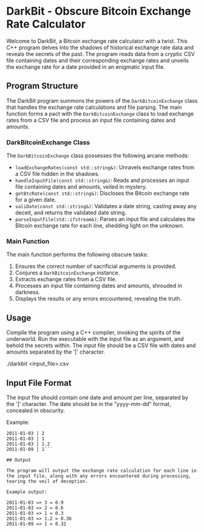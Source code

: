 # DarkBit - Obscure Bitcoin Exchange Rate Calculator

Welcome to DarkBit, a Bitcoin exchange rate calculator with a twist. This C++ program delves into the shadows of historical exchange rate data and reveals the secrets of the past. The program reads data from a cryptic CSV file containing dates and their corresponding exchange rates and unveils the exchange rate for a date provided in an enigmatic input file.

## Program Structure

The DarkBit program summons the powers of the `DarkBitcoinExchange` class that handles the exchange rate calculations and file parsing. The main function forms a pact with the `DarkBitcoinExchange` class to load exchange rates from a CSV file and process an input file containing dates and amounts.

### DarkBitcoinExchange Class

The `DarkBitcoinExchange` class possesses the following arcane methods:

- `loadExchangeRates(const std::string&)`: Unravels exchange rates from a CSV file hidden in the shadows.
- `handleInputFile(const std::string&)`: Reads and processes an input file containing dates and amounts, veiled in mystery.
- `getBtcRate(const std::string&)`: Discloses the Bitcoin exchange rate for a given date.
- `valiDate(const std::string&)`: Validates a date string, casting away any deceit, and returns the validated date string.
- `parseInputFile(std::ifstream&)`: Parses an input file and calculates the Bitcoin exchange rate for each line, shedding light on the unknown.

### Main Function

The main function performs the following obscure tasks:

1. Ensures the correct number of sacrificial arguments is provided.
2. Conjures a `DarkBitcoinExchange` instance.
3. Extracts exchange rates from a CSV file.
4. Processes an input file containing dates and amounts, shrouded in darkness.
5. Displays the results or any errors encountered, revealing the truth.

## Usage

Compile the program using a C++ compiler, invoking the spirits of the underworld. Run the executable with the input file as an argument, and behold the secrets within. The input file should be a CSV file with dates and amounts separated by the '|' character.

./darkbit <input_file>.csv

## Input File Format

The input file should contain one date and amount per line, separated by the '|' character. The date should be in the "yyyy-mm-dd" format, concealed in obscurity.

Example:

```2011-01-03 | 3
2011-01-03 | 2
2011-01-03 | 1
2011-01-03 | 1.2
2011-01-09 | 1```

## Output

The program will output the exchange rate calculation for each line in the input file, along with any errors encountered during processing, tearing the veil of deception.

Example output:

2011-01-03 => 3 = 0.9
2011-01-03 => 2 = 0.6
2011-01-03 => 1 = 0.3
2011-01-03 => 1.2 = 0.36
2011-01-09 => 1 = 0.32
